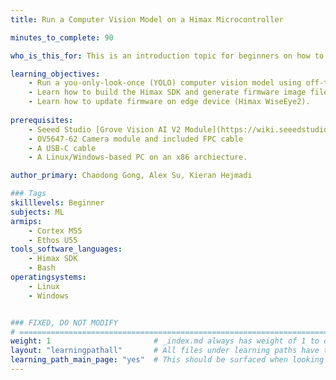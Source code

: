 ```yaml
---
title: Run a Computer Vision Model on a Himax Microcontroller

minutes_to_complete: 90

who_is_this_for: This is an introduction topic for beginners on how to run a computervision application on an embedded device from Himax. This example uses an off-the-shelf Himax WiseEye2 module which is based on the Arm Cortex-M55 and Ethos-U55.

learning_objectives: 
    - Run a you-only-look-once (YOLO) computer vision model using off-the-shelf hardware based on the Arm Cortex-M55 and Ethos-U55.
    - Learn how to build the Himax SDK and generate firmware image file.
    - Learn how to update firmware on edge device (Himax WiseEye2).
    
prerequisites:
    - Seeed Studio [Grove Vision AI V2 Module](https://wiki.seeedstudio.com/grove_vision_ai_v2/) 
    - OV5647-62 Camera module and included FPC cable
    - A USB-C cable
    - A Linux/Windows-based PC on an x86 archiecture. 

author_primary: Chaodong Gong, Alex Su, Kieran Hejmadi

### Tags
skilllevels: Beginner
subjects: ML
armips:
    - Cortex M55
    - Ethos U55
tools_software_languages:
    - Himax SDK
    - Bash
operatingsystems:
    - Linux
    - Windows


### FIXED, DO NOT MODIFY
# ================================================================================
weight: 1                       # _index.md always has weight of 1 to order correctly
layout: "learningpathall"       # All files under learning paths have this same wrapper
learning_path_main_page: "yes"  # This should be surfaced when looking for related content. Only set for _index.md of learning path content.
---
```

